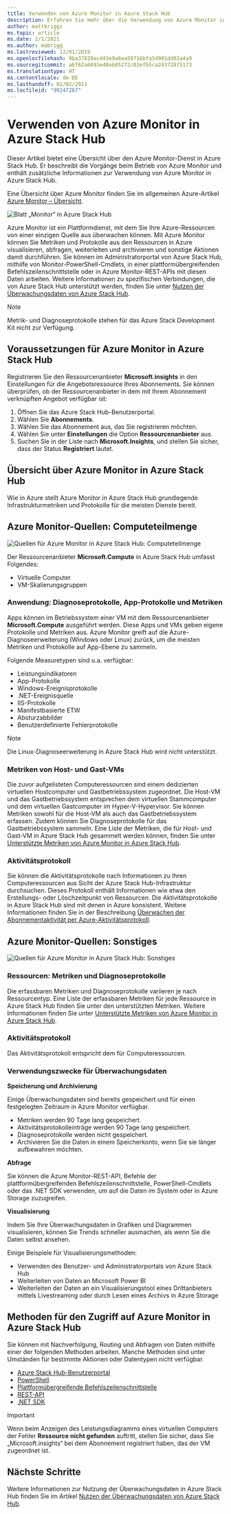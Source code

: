 ```yaml
---
title: Verwenden von Azure Monitor in Azure Stack Hub
description: Erfahren Sie mehr über die Verwendung von Azure Monitor in Azure Stack Hub.
author: mattbriggs
ms.topic: article
ms.date: 2/1/2021
ms.author: mabrigg
ms.lastreviewed: 12/01/2019
ms.openlocfilehash: 9ba37820acd43e9a6ea50716bfa5d901dd02a4a9
ms.sourcegitcommit: a6f62a6693e48eb05272c01efb5ca24372875173
ms.translationtype: HT
ms.contentlocale: de-DE
ms.lasthandoff: 02/02/2021
ms.locfileid: "99247267"
---
```

# <a name="use-azure-monitor-on-azure-stack-hub"></a>Verwenden von Azure Monitor in Azure Stack Hub

Dieser Artikel bietet eine Übersicht über den Azure Monitor-Dienst in Azure Stack Hub. Er beschreibt die Vorgänge beim Betrieb von Azure Monitor und enthält zusätzliche Informationen zur Verwendung von Azure Monitor in Azure Stack Hub.

Eine Übersicht über Azure Monitor finden Sie im allgemeinen Azure-Artikel [Azure Monitor – Übersicht](/azure/monitoring-and-diagnostics/monitoring-get-started).

![Blatt „Monitor“ in Azure Stack Hub](./media/azure-stack-metrics-azure-data/azs-monitor.png)

Azure Monitor ist ein Plattformdienst, mit dem Sie Ihre Azure-Ressourcen von einer einzigen Quelle aus überwachen können. Mit Azure Monitor können Sie Metriken und Protokolle aus den Ressourcen in Azure visualisieren, abfragen, weiterleiten und archivieren und sonstige Aktionen damit durchführen. Sie können im Administratorportal von Azure Stack Hub, mithilfe von Monitor-PowerShell-Cmdlets, in einer plattformübergreifenden Befehlszeilenschnittstelle oder in Azure Monitor-REST-APIs mit diesen Daten arbeiten. Weitere Informationen zu spezifischen Verbindungen, die von Azure Stack Hub unterstützt werden, finden Sie unter [Nutzen der Überwachungsdaten von Azure Stack Hub](azure-stack-metrics-monitor.md).

> [!NOTE]
> Metrik- und Diagnoseprotokolle stehen für das Azure Stack Development Kit nicht zur Verfügung.

## <a name="prerequisites-for-azure-monitor-on-azure-stack-hub"></a>Voraussetzungen für Azure Monitor in Azure Stack Hub

Registrieren Sie den Ressourcenanbieter **Microsoft.insights** in den Einstellungen für die Angebotsressource Ihres Abonnements. Sie können überprüfen, ob der Ressourcenanbieter in dem mit Ihrem Abonnement verknüpften Angebot verfügbar ist:

1. Öffnen Sie das Azure Stack Hub-Benutzerportal.
2. Wählen Sie **Abonnements**.
3. Wählen Sie das Abonnement aus, das Sie registrieren möchten.
4. Wählen Sie unter **Einstellungen** die Option **Ressourcenanbieter** aus. 
5. Suchen Sie in der Liste nach **Microsoft.Insights**, und stellen Sie sicher, dass der Status **Registriert** lautet.

## <a name="overview-of-azure-monitor-on-azure-stack-hub"></a>Übersicht über Azure Monitor in Azure Stack Hub

Wie in Azure stellt Azure Monitor in Azure Stack Hub grundlegende Infrastrukturmetriken und Protokolle für die meisten Dienste bereit.

## <a name="azure-monitor-sources-compute-subset"></a>Azure Monitor-Quellen: Computeteilmenge

![Quellen für Azure Monitor in Azure Stack Hub: Computeteilmenge](media//azure-stack-metrics-azure-data/azs-monitor-computersubset.svg)

Der Ressourcenanbieter **Microsoft.Compute** in Azure Stack Hub umfasst Folgendes:
 - Virtuelle Computer 
 - VM-Skalierungsgruppen

### <a name="application---diagnostics-logs-app-logs-and-metrics"></a>Anwendung: Diagnoseprotokolle, App-Protokolle und Metriken

Apps können im Betriebssystem einer VM mit dem Ressourcenanbieter **Microsoft.Compute** ausgeführt werden. Diese Apps und VMs geben eigene Protokolle und Metriken aus. Azure Monitor greift auf die Azure-Diagnoseerweiterung (Windows oder Linux) zurück, um die meisten Metriken und Protokolle auf App-Ebene zu sammeln.

Folgende Measuretypen sind u.a. verfügbar:
 - Leistungsindikatoren
 - App-Protokolle
 - Windows-Ereignisprotokolle
 - .NET-Ereignisquelle
 - IIS-Protokolle
 - Manifestbasierte ETW
 - Absturzabbilder
 - Benutzerdefinierte Fehlerprotokolle

> [!NOTE]  
> Die Linux-Diagnoseerweiterung in Azure Stack Hub wird nicht unterstützt.

### <a name="host-and-guest-vm-metrics"></a>Metriken von Host- und Gast-VMs

Die zuvor aufgelisteten Computeressourcen sind einem dedizierten virtuellen Hostcomputer und Gastbetriebssystem zugeordnet. Die Host-VM und das Gastbetriebssystem entsprechen dem virtuellen Stammcomputer und dem virtuellen Gastcomputer im Hyper-V-Hypervisor. Sie können Metriken sowohl für die Host-VM als auch das Gastbetriebssystem erfassen. Zudem können Sie Diagnoseprotokolle für das Gastbetriebssystem sammeln. Eine Liste der Metriken, die für Host- und Gast-VM in Azure Stack Hub gesammelt werden können, finden Sie unter [Unterstützte Metriken von Azure Monitor in Azure Stack Hub](azure-stack-metrics-supported.md). 

### <a name="activity-log"></a>Aktivitätsprotokoll

Sie können die Aktivitätsprotokolle nach Informationen zu Ihren Computeressourcen aus Sicht der Azure Stack Hub-Infrastruktur durchsuchen. Dieses Protokoll enthält Informationen wie etwa den Erstellungs- oder Löschzeitpunkt von Ressourcen. Die Aktivitätsprotokolle in Azure Stack Hub sind mit denen in Azure konsistent. Weitere Informationen finden Sie in der Beschreibung [Überwachen der Abonnementaktivität per Azure-Aktivitätsprotokoll](/azure/monitoring-and-diagnostics/monitoring-overview-activity-logs). 


## <a name="azure-monitor-sources-everything-else"></a>Azure Monitor-Quellen: Sonstiges

![Quellen für Azure Monitor in Azure Stack Hub: Sonstiges](media//azure-stack-metrics-azure-data/azs-monitor-othersubset.svg)

### <a name="resources---metrics-and-diagnostics-logs"></a>Ressourcen: Metriken und Diagnoseprotokolle

Die erfassbaren Metriken und Diagnoseprotokolle variieren je nach Ressourcentyp. Eine Liste der erfassbaren Metriken für jede Ressource in Azure Stack Hub finden Sie unter den unterstützten Metriken. Weitere Informationen finden Sie unter [Unterstützte Metriken von Azure Monitor in Azure Stack Hub](azure-stack-metrics-supported.md).

### <a name="activity-log"></a>Aktivitätsprotokoll

Das Aktivitätsprotokoll entspricht dem für Computeressourcen. 

### <a name="uses-for-monitoring-data"></a>Verwendungszwecke für Überwachungsdaten

**Speicherung und Archivierung**  

Einige Überwachungsdaten sind bereits gespeichert und für einen festgelegten Zeitraum in Azure Monitor verfügbar. 
 - Metriken werden 90 Tage lang gespeichert. 
 - Aktivitätsprotokolleinträge werden 90 Tage lang gespeichert. 
 - Diagnoseprotokolle werden nicht gespeichert.
 - Archivieren Sie die Daten in einem Speicherkonto, wenn Sie sie länger aufbewahren möchten.

**Abfrage**  

Sie können die Azure Monitor-REST-API, Befehle der plattformübergreifenden Befehlszeilenschnittstelle, PowerShell-Cmdlets oder das .NET SDK verwenden, um auf die Daten im System oder in Azure Storage zuzugreifen. 

**Visualisierung**

Indem Sie Ihre Überwachungsdaten in Grafiken und Diagrammen visualisieren, können Sie Trends schneller ausmachen, als wenn Sie die Daten selbst ansehen. 

Einige Beispiele für Visualisierungsmethoden:
 - Verwenden des Benutzer- und Administratorportals von Azure Stack Hub
 - Weiterleiten von Daten an Microsoft Power BI
 - Weiterleiten der Daten an ein Visualisierungstool eines Drittanbieters mittels Livestreaming oder durch Lesen eines Archivs in Azure Storage

## <a name="methods-of-accessing-azure-monitor-on-azure-stack-hub"></a>Methoden für den Zugriff auf Azure Monitor in Azure Stack Hub

Sie können mit Nachverfolgung, Routing und Abfragen von Daten mithilfe einer der folgenden Methoden arbeiten. Manche Methoden sind unter Umständen für bestimmte Aktionen oder Datentypen nicht verfügbar. 

 - [Azure Stack Hub-Benutzerportal](azure-stack-use-portal.md)
 - [PowerShell](/azure/monitoring-and-diagnostics/insights-powershell-samples)
 - [Plattformübergreifende Befehlszeilenschnittstelle](/azure/monitoring-and-diagnostics/insights-cli-samples)
 - [REST-API](/rest/api/monitor)
 - [.NET SDK](https://www.nuget.org/packages/Microsoft.Azure.Management.Monitor)

> [!Important]  
> Wenn beim Anzeigen des Leistungsdiagramms eines virtuellen Computers der Fehler **Ressource nicht gefunden** auftritt, stellen Sie sicher, dass Sie „Microsoft.insights“ bei dem Abonnement registriert haben, das der VM zugeordnet ist.

## <a name="next-steps"></a>Nächste Schritte

Weitere Informationen zur Nutzung der Überwachungsdaten in Azure Stack Hub finden Sie im Artikel [Nutzen der Überwachungsdaten von Azure Stack Hub](azure-stack-metrics-monitor.md).
